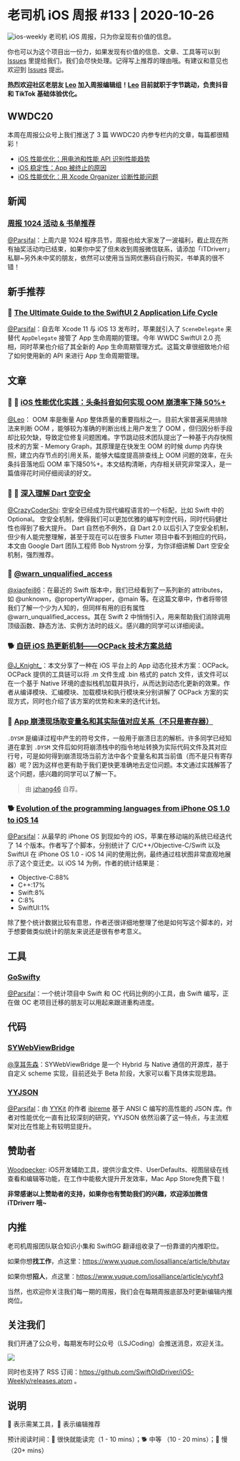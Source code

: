 # 老司机 iOS 周报 #133 | 2020-10-26

![ios-weekly](https://github.com/SwiftOldDriver/iOS-Weekly/blob/master/assets/ios-weekly.png?raw=true)
老司机 iOS 周报，只为你呈现有价值的信息。

你也可以为这个项目出一份力，如果发现有价值的信息、文章、工具等可以到 [Issues](https://github.com/SwiftOldDriver/iOS-Weekly/issues) 里提给我们，我们会尽快处理。记得写上推荐的理由哦。有建议和意见也欢迎到 [Issues](https://github.com/SwiftOldDriver/iOS-Weekly/issues) 提出。

**热烈欢迎社区老朋友 [Leo](https://github.com/LeoMobileDeveloper) 加入周报编辑组！[Leo](https://github.com/LeoMobileDeveloper) 目前就职于字节跳动，负责抖音 和 TikTok 基础体验优化。**

## WWDC20

本周在周报公众号上我们推送了 3 篇 WWDC20 内参专栏内的文章，每篇都很精彩！

- [iOS 性能优化：用电池和性能 API 识别性能趋势](https://mp.weixin.qq.com/s/mX4PXtIG7eQGD1tDNKNNFw)
- [iOS 稳定性：App 被终止的原因](https://mp.weixin.qq.com/s/l8KjyTxCJis-tFUitAj-0g)
- [iOS 性能优化：用 Xcode Organizer 诊断性能问题](https://mp.weixin.qq.com/s/XiiQpzY7mJqdD96Lpja_4Q)

## 新闻

### [周报 1024 活动 & 书单推荐](https://mp.weixin.qq.com/s/h1jGebb-t4EYo8ENv2Kdhw)

[@Parsifal](https://github.com/ParsifalC)：上周六是 1024 程序员节，周报也给大家发了一波福利，截止现在所有抽奖活动均已结束，如果你中奖了但未收到周报微信联系，请添加「iTDriverr」私聊~另外未中奖的朋友，依然可以使用当当网优惠码自行购买，书单真的很不错！

## 新手推荐

### 🐎 [The Ultimate Guide to the SwiftUI 2 Application Life Cycle](https://peterfriese.dev/ultimate-guide-to-swiftui2-application-lifecycle/)

[@Parsifal](https://github.com/ParsifalC)：自去年 Xcode 11 与 iOS 13 发布时，苹果就引入了 `SceneDelegate` 来替代 `AppDelegate` 接管了 App 生命周期的管理。今年 WWDC SwiftUI 2.0 亮相，同时苹果也介绍了其全新的 App 生命周期管理方式。这篇文章很细致地介绍了如何使用新的 API 来进行 App 生命周期管理。

## 文章

### 🌟 🐢 [iOS 性能优化实践：头条抖音如何实现 OOM 崩溃率下降 50%+](https://mp.weixin.qq.com/s/4-4M9E8NziAgshlwB7Sc6g)

[@Leo](https://github.com/leomobiledeveloper)： OOM 率是衡量 App 整体质量的重要指标之一。目前大家普遍采用排除法来判断 OOM ，能够较为准确的判断出线上用户发生了 OOM ，但归因分析手段却比较欠缺，导致定位修复问题困难。字节跳动技术团队提出了一种基于内存快照技术的方案 - Memory Graph，其原理是在快发生 OOM 的时候 dump 内存快照，建立内存节点的引用关系，能够大幅度提高排查线上 OOM 问题的效率，在头条抖音落地后 OOM 率下降50%+。本文结构清晰，内存相关研究非常深入，是一篇值得花时间仔细阅读的好文。

### 🌟 🐢 [深入理解 Dart 空安全](https://mp.weixin.qq.com/s/MEL5kokoyb0CJcjrPpo12w)

[@CrazyCoderShi](https://github.com/CrazyCoderShi): 空安全已经成为现代编程语言的一个标配，比如 Swift 中的 Optional。 空安全机制，使得我们可以更加优雅的编写判空代码，同时代码健壮性也得到了极大提升。 Dart 自然也不例外，自 Dart 2.0 以后引入了空安全机制，但少有人能完整理解，甚至于现在可以在很多 Flutter 项目中看不到相应的代码，本文由 Google Dart 团队工程师 Bob Nystrom 分享，为你详细讲解 Dart 空安全机制，强烈推荐。

### 🐎 [@warn_unqualified_access](https://fivestars.blog/swift/warn_unqualified_access.html)

[@xiaofei86](https://weibo.com/xuyafei86)：在最近的 Swift 版本中，我们已经看到了一系列新的 attributes，如 @unknown，@propertyWrapper，@main 等。在这篇文章中，作者将带领我们了解一个少为人知的，但同样有用的旧有属性  @warn_unqualified_access。其在 Swift 2 中悄悄引入，用来帮助我们消除调用顶级函数、静态方法、实例方法时的歧义。感兴趣的同学可以详细阅读。

### 🐕 [自研 iOS 热更新机制——OCPack 技术方案总结](https://mp.weixin.qq.com/s/x7c5mHJINcWpGCuHPDNNPw)

[@J_Knight_](https://github.com/knightsj)：本文分享了一种在 iOS 平台上的 App 动态化技术方案：OCPack。OCPack 提供的工具链可以将 .m 文件生成 .bin 格式的 patch 文件，该文件可以在一个基于 Native 环境的虚拟栈机加载并执行，从而达到动态化更新的效果。作者从编译模块、汇编模块、加载模块和执行模块来分别讲解了 OCPack 方案的实现方式，同时也介绍了该方案的优势和未来的迭代计划。

### 🐎 [App 崩溃现场取变量名和其实际值对应关系（不只是寄存器）](https://juejin.im/post/6883160410736820231)

`.DYSM` 是编译过程中产生的符号文件，一般用于崩溃日志的解析。许多同学已经知道在拿到  `.DYSM` 文件后如何将崩溃栈中的指令地址转换为实际代码文件及其对应行号，可是如何得到崩溃现场当前方法中各个变量名和其当前值（而不是只有寄存器）呢？因为这样也更有助于我们更快更准确地去定位问题。本文通过实践解答了这个问题，感兴趣的同学可以了解一下。

> 由 [jzhang46](https://github.com/jzhang46) 自荐。

### 🐕 [Evolution of the programming languages from iPhone OS 1.0 to iOS 14](https://blog.timac.org/2020/1019-evolution-of-the-programming-languages-from-iphone-os-to-ios-14/)

[@Parsifal](https://github.com/ParsifalC)：从最早的 iPhone OS 到现如今的 iOS，苹果在移动端的系统已经迭代了 14 个版本。作者写了个脚本，分别统计了 C/C++/Objective-C/Swift 以及 SwiftUI 在 iPhone OS 1.0 - iOS 14 间的使用比例，最终通过柱状图非常直观地展示了这个变迁史。以 iOS 14 为例，作者的统计结果是：
- Objective-C:88%
- C++:17%
- Swift:8%
- C:8%
- SwiftUI:1%

除了整个统计数据比较有意思，作者还很详细地整理了他是如何写这个脚本的，对于想要做类似统计的朋友来说还是很有参考意义。

## 工具

### [GoSwifty](https://github.com/rsrbk/GoSwifty)

[@Parsifal](https://github.com/ParsifalC)：一个统计项目中 Swift 和 OC 代码比例的小工具，由 Swift 编写，正在做 OC 老项目迁移的朋友可以用起来跟进重构进度。

## 代码

### [SYWebViewBridge](https://mp.weixin.qq.com/s/JDCyWg1AYemxbnFbvY5E9w)

[@享耳先森](https://github.com/iblacksun)：SYWebViewBridge 是一个 Hybrid 与 Native 通信的开源库，基于自定义 scheme 实现，目前还处于 Beta 阶段，大家可以看下具体实现思路。

### [YYJSON](https://github.com/ibireme/yyjson)

[@Parsifal](https://github.com/ParsifalC)：由 [YYKit](https://github.com/ibireme/YYKit) 的作者 [ibireme](https://github.com/ibireme) 基于 ANSI C 编写的高性能的 JSON 库。作者对性能优化一直有比较深刻的研究，YYJSON 依然沿袭了这一特点，与主流框架对比在性能上有较明显提升。

## 赞助者

[Woodpecker](https://apps.apple.com/cn/app/woodpecker/id1333548463?mt=12): iOS开发辅助工具，提供沙盒文件、UserDefaults、视图层级在线查看和编辑等功能，在工作中能极大提升开发效率，Mac App Store免费下载！

**非常感谢以上赞助者的支持，如果你也有赞助我们的兴趣，欢迎添加微信 iTDriverr 哦~**

## 内推

老司机周报团队联合知识小集和 SwiftGG 翻译组收录了一份靠谱的内推职位。

如果你想**找工作**，点这里：https://www.yuque.com/iosalliance/article/bhutav

如果你想**招人**，点这里：https://www.yuque.com/iosalliance/article/ycyhf3

当然，也欢迎你关注我们每一期的周报，我们会在每期周报底部及时更新编辑内推岗位。

## 关注我们

我们开通了公众号，每期发布时公众号（LSJCoding）会推送消息，欢迎关注。

![](https://github.com/SwiftOldDriver/iOS-Weekly/blob/master/assets/qrcode_for_wechat.jpg?raw=true)

同时也支持了 RSS 订阅：https://github.com/SwiftOldDriver/iOS-Weekly/releases.atom 。

## 说明

🚧 表示需某工具，🌟 表示编辑推荐

预计阅读时间：🐎 很快就能读完（1 - 10 mins）；🐕 中等 （10 - 20 mins）；🐢 慢（20+ mins）

